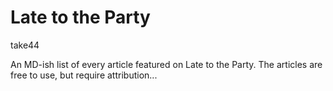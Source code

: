 # Late to the Party

take44

An MD-ish list of every article featured on Late to the Party. The articles are free to use, but require attribution...

